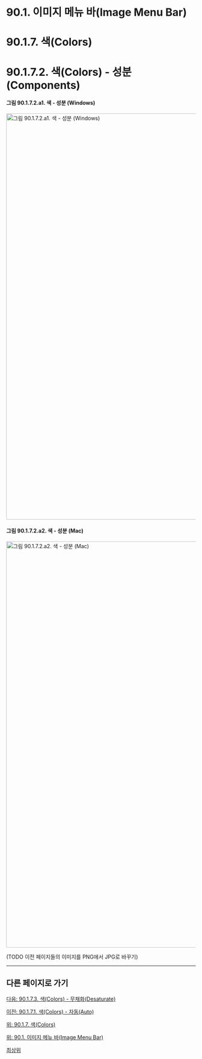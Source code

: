 # 90.1. 이미지 메뉴 바(Image Menu Bar)
# 90.1.7. 색(Colors)
# 90.1.7.2. 색(Colors) - 성분(Components)

#### 그림 90.1.7.2.a1. 색 - 성분 (Windows)
<img width="1080" alt="그림 90.1.7.2.a1. 색 - 성분 (Windows)" environment="MacOS:Sonoma 14.2.1 GIMP 2.10.36" src="https://github.com/wonder13662/gimp/assets/15767104/0be3ba66-ce2d-48d0-acd2-8011468b4a38">

#### 그림 90.1.7.2.a2. 색 - 성분 (Mac)
<img width="1080" alt="그림 90.1.7.2.a2. 색 - 성분 (Mac)" environment="MacOS:Sonoma 14.2.1 GIMP 2.10.36" src="https://github.com/wonder13662/gimp/assets/15767104/3f9548ea-ff17-47c7-9560-f52611a04c08">

(TODO 이전 페이지들의 이미지를 PNG에서 JPG로 바꾸기)

***

## 다른 페이지로 가기

[다음: 90.1.7.3. 색(Colors) - 무채화(Desaturate)](./90-01-07-colorsx-03-desaturate.md)

[이전: 90.1.7.1. 색(Colors) - 자동(Auto)](./90-01-07-colorsx-01-auto.md)

[위: 90.1.7. 색(Colors)](./90-01-07-colors.md)

[위: 90.1. 이미지 메뉴 바(Image Menu Bar)](./90-01-00-image-menu-bar.md)

[최상위](./00-home.md)

